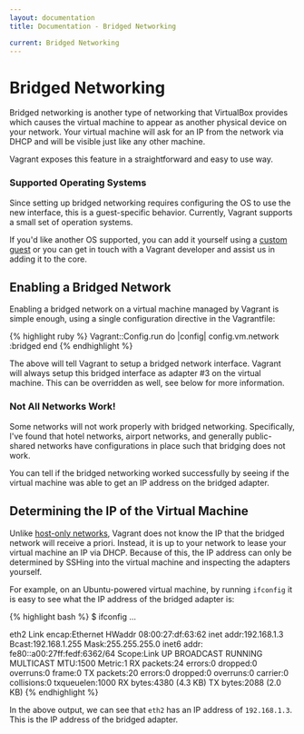 ```yaml
---
layout: documentation
title: Documentation - Bridged Networking

current: Bridged Networking
---
```

# Bridged Networking

Bridged networking is another type of networking that VirtualBox
provides which causes the virtual machine to appear as another
physical device on your network. Your virtual machine will ask for
an IP from the network via DHCP and will be visible just like any
other machine.

Vagrant exposes this feature in a straightforward and easy to use
way.

<div class="alert alert-block alert-notice">
  <h3>Supported Operating Systems</h3>
  <p>
    Since setting up bridged networking requires configuring the OS to
    use the new interface, this is a guest-specific behavior. Currently,
    Vagrant supports a small set of operation systems.
  </p>
  <p>
    If you'd like another OS supported, you can add it yourself using a
    <a href="/v1/docs/guests.html">custom guest</a> or you can get in touch
    with a Vagrant developer and assist us in adding it to the core.
  </p>
</div>

## Enabling a Bridged Network

Enabling a bridged network on a virtual machine managed by Vagrant
is simple enough, using a single configuration directive in the
Vagrantfile:

{% highlight ruby %}
Vagrant::Config.run do |config|
  config.vm.network :bridged
end
{% endhighlight %}

The above will tell Vagrant to setup a bridged network interface.
Vagrant will always setup this bridged interface as adapter #3 on
the virtual machine. This can be overridden as well, see below for more
information.

<div class="alert alert-block alert-notice">
  <h3>Not All Networks Work!</h3>
  <p>
    Some networks will not work properly with bridged networking. Specifically,
    I've found that hotel networks, airport networks, and generally public-shared
    networks have configurations in place such that bridging does not work.
  </p>
  <p>
    You can tell if the bridged networking worked successfully by seeing if the
    virtual machine was able to get an IP address on the bridged adapter.
  </p>
</div>

## Determining the IP of the Virtual Machine

Unlike [host-only networks](/docs/host_only_networking.html), Vagrant does
not know the IP that the bridged network will receive a priori. Instead,
it is up to your network to lease your virtual machine an IP via DHCP.
Because of this, the IP address can only be determined by SSHing into
the virtual machine and inspecting the adapters yourself.

For example, on an Ubuntu-powered virtual machine, by running `ifconfig`
it is easy to see what the IP address of the bridged adapter is:

{% highlight bash %}
$ ifconfig
...

eth2      Link encap:Ethernet  HWaddr 08:00:27:df:63:62
          inet addr:192.168.1.3  Bcast:192.168.1.255  Mask:255.255.255.0
          inet6 addr: fe80::a00:27ff:fedf:6362/64 Scope:Link
          UP BROADCAST RUNNING MULTICAST  MTU:1500  Metric:1
          RX packets:24 errors:0 dropped:0 overruns:0 frame:0
          TX packets:20 errors:0 dropped:0 overruns:0 carrier:0
          collisions:0 txqueuelen:1000
          RX bytes:4380 (4.3 KB)  TX bytes:2088 (2.0 KB)
{% endhighlight %}

In the above output, we can see that `eth2` has an IP address of
`192.168.1.3`. This is the IP address of the bridged adapter.
